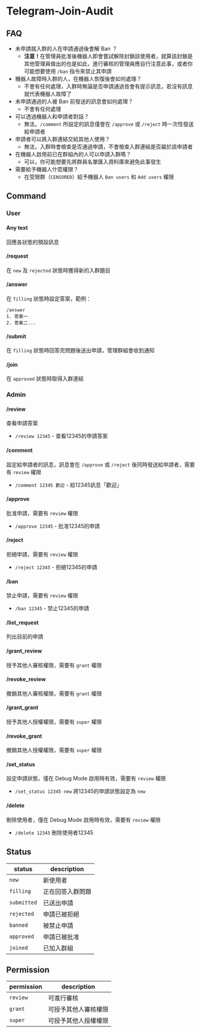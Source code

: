 # Telegram-Join-Audit

## FAQ
+ 未申請就入群的人在申請通過後會解 Ban ？
	+ <b>注意！</b>在管理員批准後機器人即會嘗試解除封鎖該使用者，就算該封鎖是其他管理員做出的也是如此，進行審核的管理員應自行注意此事，或者你可能想要使用 `/ban` 指令來禁止其申請
+ 機器人故障時入群的人，在機器人恢復後會如何處理？
	+ 不會有任何處理，入群時無論是否申請通過皆會有提示訊息，若沒有訊息就代表機器人故障了
+ 未申請通過的人被 Ban 前發送的訊息會如何處理？
	+ 不會有任何處理
+ 可以透過機器人和申請者對話？
	+ 無法，`/comment` 所設定的訊息僅會在 `/approve` 或 `/reject` 時一次性發送給申請者
+ 申請者可以將入群連結交給其他人使用？
	+ 無法，入群時會檢查是否通過申請，不會檢查入群連結是否屬於該申請者
+ 在機器人啟用前已在群組內的人可以申請入群嗎？
	+ 可以，你可能想要先將群員名單匯入資料庫來避免此事發生
+ 需要給予機器人什麼權限？
	+ 在受限群（`CENSORED`）給予機器人 `Ban users` 和 `Add users` 權限

## Command
### User
#### Any text
回應各狀態的預設訊息

#### /request
在 `new` 及 `rejected` 狀態時獲得新的入群題目

#### /answer
在 `filling` 狀態時設定答案，範例：
```
/answer
1. 答案一
2. 答案二...
```

#### /submit
在 `filling` 狀態時回答完問題後送出申請，管理群組會收到通知

#### /join
在 `approved` 狀態時取得入群連結

### Admin
#### /review
查看申請答案
* `/review 12345` - 查看12345的申請答案

#### /comment
設定給申請者的訊息，訊息會在 `/approve` 或 `/reject` 後同時發送給申請者，需要有 `review` 權限
* `/comment 12345 歡迎` - 給12345訊息「歡迎」

#### /approve
批准申請，需要有 `review` 權限
* `/approve 12345` - 批准12345的申請

#### /reject
拒絕申請，需要有 `review` 權限
* `/reject 12345` - 拒絕12345的申請

#### /ban
禁止申請，需要有 `review` 權限
* `/ban 12345` - 禁止12345的申請

#### /list_request
列出目前的申請

#### /grant_review
授予其他人審核權限，需要有 `grant` 權限

#### /revoke_review
撤銷其他人審核權限，需要有 `grant` 權限

#### /grant_grant
授予其他人授權權限，需要有 `super` 權限

#### /revoke_grant
撤銷其他人授權權限，需要有 `super` 權限

#### /set_status
設定申請狀態，僅在 Debug Mode 啟用時有效，需要有 `review` 權限
* `/set_status 12345 new` 將12345的申請狀態設定為 `new`

#### /delete
刪除使用者，僅在 Debug Mode 啟用時有效，需要有 `review` 權限
* `/delete 12345` 刪除使用者12345

## Status
| status | description |
| --- | --- |
| `new` | 新使用者 |
| `filling` | 正在回答入群問題 |
| `submitted` | 已送出申請 |
| `rejected` | 申請已被拒絕 |
| `banned` | 被禁止申請 |
| `approved` | 申請已被批准 |
| `joined` | 已加入群組 |

## Permission
| permission | description |
| --- | --- |
| `review` | 可進行審核 |
| `grant` | 可授予其他人審核權限 |
| `super` | 可授予其他人授權權限 |
